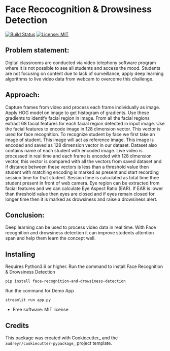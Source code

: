 Face Recocognition & Drowsiness Detection
=========================================

[![Build Status](https://img.shields.io/pypi/v/face_recognition_and_drowsiness_detection.svg)](https://pypi.python.org/pypi/face_recognition_and_drowsiness_detection)
[![License: MIT](https://img.shields.io/badge/License-MIT-yellow.svg)](https://opensource.org/licenses/MIT)

## Problem statement: 
Digital classrooms are conducted via video telephony software program where it is not possible to see all students and access the mood. Students are not focusing on content due to lack of surveillance, apply deep learning algorithms to live video data from webcam to overcome this challenge.

## Approach:
Capture frames from video and process each frame individually as image.
Apply HOG model on image to get histogram of gradients.
Use these gradients to identify facial region in image.
From all the facial regions extract 68 facial features for each facial region detected in input image.
Use the facial features to encode image in 128 dimension vector. This vector is used for face recognition.
To recognize student by face we first take an image of student. This image will act as reference image.
This image is encoded and saved as 128 dimension vector in our dataset. Dataset also contains name of each student with encoded image.
Live video is processed in real time and each frame is encoded with 128 dimension vector, this vector is compared with all the vectors from saved dataset and if distance between these vectors is less than a threshold value then student with matching encoding is marked as present and start recording session time for that student. Session time is calculated as total time thee student present in front of web camera.
Eye region can be extracted from facial features and we can calculate Eye Aspect Ratio (EAR). If EAR is lower than threshold value then eyes are closed and if eyes remain closed for longer time then it is marked as drowsiness and raise a drowsiness alert.

## Conclusion:
Deep learning can be used to process video data in real time. With Face recognition and drowsiness detection it can improve students attention span and help them learn the concept well. 

Installing
--------

Requires Python3.6 or higher. Run the command to install Face Recognition & Drowsiness Detection

```
pip install face-recognition-and-drowsiness-detection
```

Run the command for Demo App

```
streamlit run app.py
```

* Free software: MIT license


Credits
-------

This package was created with Cookiecutter_ and the `audreyr/cookiecutter-pypackage`_ project template.
